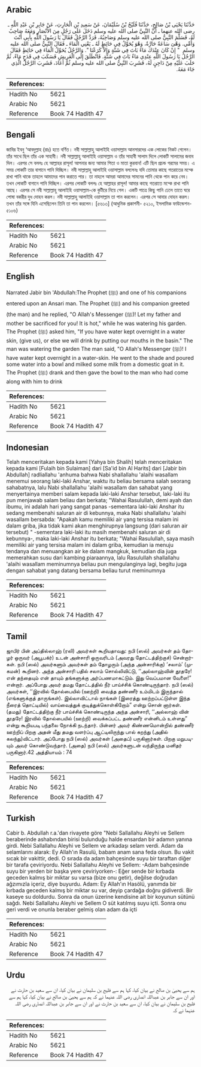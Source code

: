 ## Arabic


<div dir="rtl" lang="ar" style={{fontSize:'larger',backgroundColor:'#f8f9fa',padding:20}}>
حَدَّثَنَا يَحْيَى بْنُ صَالِحٍ، حَدَّثَنَا فُلَيْحُ بْنُ سُلَيْمَانَ، عَنْ سَعِيدِ بْنِ الْحَارِثِ، عَنْ جَابِرِ بْنِ عَبْدِ اللَّهِ ـ رضى الله عنهما ـ أَنَّ النَّبِيَّ صلى الله عليه وسلم دَخَلَ عَلَى رَجُلٍ مِنَ الأَنْصَارِ وَمَعَهُ صَاحِبٌ لَهُ، فَسَلَّمَ النَّبِيُّ صلى الله عليه وسلم وَصَاحِبُهُ، فَرَدَّ الرَّجُلُ فَقَالَ يَا رَسُولَ اللَّهِ بِأَبِي أَنْتَ وَأُمِّي‏.‏ وَهْىَ سَاعَةٌ حَارَّةٌ، وَهْوَ يُحَوِّلُ فِي حَائِطٍ لَهُ ـ يَعْنِي الْمَاءَ ـ فَقَالَ النَّبِيُّ صلى الله عليه وسلم ‏ "‏ إِنْ كَانَ عِنْدَكَ مَاءٌ بَاتَ فِي شَنَّةٍ وَإِلاَّ كَرَعْنَا ‏"‏‏.‏ وَالرَّجُلُ يُحَوِّلُ الْمَاءَ فِي حَائِطٍ فَقَالَ الرَّجُلُ يَا رَسُولَ اللَّهِ عِنْدِي مَاءٌ بَاتَ فِي شَنَّةٍ‏.‏ فَانْطَلَقَ إِلَى الْعَرِيشِ فَسَكَبَ فِي قَدَحٍ مَاءً، ثُمَّ حَلَبَ عَلَيْهِ مِنْ دَاجِنٍ لَهُ، فَشَرِبَ النَّبِيُّ صلى الله عليه وسلم ثُمَّ أَعَادَ، فَشَرِبَ الرَّجُلُ الَّذِي جَاءَ مَعَهُ‏.‏
</div>
<div style={{backgroundColor:'#f8f9fa',padding:20, marginBottom: 10}}><table> <thead> <tr> <th>References:</th> <th></th> </tr> </thead> <tbody><tr><td>Hadith No</td><td>5621</td></tr><tr><td>Arabic No</td><td>5621</td></tr><tr><td>Reference</td><td>Book 74 Hadith 47</td></tr></tbody></table></div>

## Bengali


<div dir="ltr" lang="bn" style={{fontSize:'larger',backgroundColor:'#f8f9fa',padding:20}}>
জাবির ইবনু ‘আবদুল্লাহ (রাঃ) হতে বর্ণিত। নবী সাল্লাল্লাহু আলাইহি ওয়াসাল্লাম আনসারদের এক লোকের নিকট গেলেন। তাঁর সাথে ছিল তাঁর এক সাহাবী। নবী সাল্লাল্লাহু আলাইহি ওয়াসাল্লাম ও তাঁর সাহাবী সালাম দিলে লোকটি সালামের জবাব দিল। এরপর সে বললঃ হে আল্লাহর রাসূল! আপনার জন্য আমার পিতা ও মাতা কুরবান! এটি ছিল প্রচন্ড গরমের সময়। এ সময় লোকটি তার বাগানে পানি দিচ্ছিল। নবী সাল্লাল্লাহু আলাইহি ওয়াসাল্লাম বললেনঃ যদি তোমার কাছে গতরাতের মশ্কে রাখা পানি থাকে তাহলে আমাদের পান করাতে পার। তা নাহলে আমরা আমাদের সামনের পানি থেকে পান করে নেব। তখন লোকটি বাগানে পানি দিচ্ছিল। এরপর লোকটি বললঃ হে আল্লাহর রাসূল! আমার কাছে গতরাতে মশ্কে রাখা পানি আছে। এরপর সে নবী সাল্লাল্লাহু আলাইহি ওয়াসাল্লাম-কে কুটীরে নিয়ে গেল। একটি পাত্রে কিছু পানি ঢেলে তাতে ঘরে পোষা বকরীর দুধ দোহন করল। নবী সাল্লাল্লাহু আলাইহি ওয়াসাল্লাম তা পান করলেন। এরপর সে আবার দোহন করল। তখন তাঁর সঙ্গে যিনি এসেছিলেন তিনি তা পান করলেন। [৫৬১৩] (আধুনিক প্রকাশনী- ৫২১০, ইসলামিক ফাউন্ডেশন- ৫১০৬)
</div>
<div style={{backgroundColor:'#f8f9fa',padding:20, marginBottom: 10}}><table> <thead> <tr> <th>References:</th> <th></th> </tr> </thead> <tbody><tr><td>Hadith No</td><td>5621</td></tr><tr><td>Arabic No</td><td>5621</td></tr><tr><td>Reference</td><td>Book 74 Hadith 47</td></tr></tbody></table></div>

## English


<div dir="ltr" lang="en" style={{fontSize:'larger',backgroundColor:'#f8f9fa',padding:20}}>
Narrated Jabir bin 'Abdullah:The Prophet (ﷺ) and one of his companions entered upon an Ansari man. The Prophet (ﷺ) and his companion greeted (the man) and he replied, "O Allah's Messenger (ﷺ)! Let my father and mother be sacrificed for you! It is hot," while he was watering his garden. The Prophet (ﷺ) asked him, "If you have water kept overnight in a water skin, (give us), or else we will drink by putting our mouths in the basin." The man was watering the garden The man said, "O Allah's Messenger (ﷺ)! I have water kept overnight in a water-skin. He went to the shade and poured some water into a bowl and milked some milk from a domestic goat in it. The Prophet (ﷺ) drank and then gave the bowl to the man who had come along with him to drink
</div>
<div style={{backgroundColor:'#f8f9fa',padding:20, marginBottom: 10}}><table> <thead> <tr> <th>References:</th> <th></th> </tr> </thead> <tbody><tr><td>Hadith No</td><td>5621</td></tr><tr><td>Arabic No</td><td>5621</td></tr><tr><td>Reference</td><td>Book 74 Hadith 47</td></tr></tbody></table></div>

## Indonesian


<div dir="ltr" lang="id" style={{fontSize:'larger',backgroundColor:'#f8f9fa',padding:20}}>
Telah menceritakan kepada kami [Yahya bin Shalih] telah menceritakan kepada kami [Fulaih bin Sulaiman] dari [Sa'id bin Al Harits] dari [Jabir bin Abdullah] radliallahu 'anhuma bahwa Nabi shallallahu 'alaihi wasallam menemui seorang laki-laki Anshar, waktu itu beliau bersama salah seorang sahabatnya, lalu Nabi shallallahu 'alaihi wasallam dan sahabat yang menyertainya memberi salam kepada laki-laki Anshar tersebut, laki-laki itu pun menjawab salam beliau dan berkata; "Wahai Rasulullah, demi ayah dan ibumu, ini adalah hari yang sangat panas -sementara laki-laki Anshar itu sedang membenahi saluran air di kebunnya, maka Nabi shallallahu 'alaihi wasallam bersabda: "Apakah kamu memiliki air yang tersisa malam ini dalam griba, jika tidak kami akan menghirupnya langsung (dari saluran air tersebut) " -sementara laki-laki itu masih membenahi saluran air di kebunnya-, maka laki-laki Anshar itu berkata; "Wahai Rasulullah, saya masih memiliki air yang tersisa malam ini dalam griba, kemudian ia menuju tendanya dan menuangkan air ke dalam mangkuk, kemudian dia juga memerahkan susu dari kambing piaraannya, lalu Rasulullah shallallahu 'alaihi wasallam meminumnya beliau pun mengulanginya lagi, begitu juga dengan sahabat yang datang bersama beliau turut meminumnya
</div>
<div style={{backgroundColor:'#f8f9fa',padding:20, marginBottom: 10}}><table> <thead> <tr> <th>References:</th> <th></th> </tr> </thead> <tbody><tr><td>Hadith No</td><td>5621</td></tr><tr><td>Arabic No</td><td>5621</td></tr><tr><td>Reference</td><td>Book 74 Hadith 47</td></tr></tbody></table></div>

## Tamil


<div dir="ltr" lang="ta" style={{fontSize:'larger',backgroundColor:'#f8f9fa',padding:20}}>
ஜாபிர் பின் அப்தில்லாஹ் (ரலி) அவர்கள் கூறியதாவது: நபி (ஸல்) அவர்கள் தம் தோழர் ஒருவர் (அபூபக்ர்) உடன் அன்சாரி ஒருவரிடம் (அவரது தோட்டத்திற்குச்) சென்றார்கள். நபி (ஸல்) அவர்களும் அவர்கள் தம் தோழரும் (அந்த அன்சாரிக்கு) ‘சலாம்’ (முகமன்) கூறினர். அந்த அன்சாரி பதில் சலாம் சொல்லிவிட்டு, ‘‘அல்லாஹ்வின் தூதரே! என் தந்தையும் என் தாயும் தங்களுக்கு அர்ப்பணமாகட்டும். இது வெப்பமான வேளை!” என்றார். அப்போது அவர் தமது தோட்டத்தில் நீர் பாய்ச்சிக் கொண்டிருந்தார். நபி (ஸல்) அவர்கள், ‘‘இரவில் தோல்பையில் (ஊற்றி) வைத்த தண்ணீர் உம்மிடம் இருந்தால் (எங்களுக்குத் தாருங்கள்). இல்லாவிட்டால் நாங்கள் (இரைத்து ஊற்றப்பட்டுள்ள இந்த நீரைத் தொட்டியில்) வாய்வைத்துக் குடித்துக்கொள்கிறோம்” என்று சொன் னார்கள். (தமது) தோட்டத்திற்கு நீர் பாய்ச்சிக் கொண்டிருந்த அந்த அன்சாரி, ‘‘அல்லாஹ் வின் தூதரே! இரவில் தோல்பையில் (ஊற்றி) வைக்கப்பட்ட தண்ணீர் என்னிடம் உள்ளது” என்று கூறியபடி பந்தலை நோக்கி நடந்தார். பின்னர் அவர் கிண்ணமொன்றில் தண்ணீர் ஊற்றிப் பிறகு அதன் மீது தமது வளர்ப்பு ஆட்டிலிருந்து பால் கறந்து (அதில் கலந்து)விட்டார். அப்போது நபி (ஸல்) அவர்கள் (அதைப்) பருகினார்கள். பிறகு மறுபடியும் அவர் கொண்டுவந்தார். (அதை) நபி (ஸல்) அவர்களுடன் வந்திருந்த மனிதர் பருகினார்.42 அத்தியாயம் : 74
</div>
<div style={{backgroundColor:'#f8f9fa',padding:20, marginBottom: 10}}><table> <thead> <tr> <th>References:</th> <th></th> </tr> </thead> <tbody><tr><td>Hadith No</td><td>5621</td></tr><tr><td>Arabic No</td><td>5621</td></tr><tr><td>Reference</td><td>Book 74 Hadith 47</td></tr></tbody></table></div>

## Turkish


<div dir="ltr" lang="tr" style={{fontSize:'larger',backgroundColor:'#f8f9fa',padding:20}}>
Cabir b. Abdullah r.a.'dan rivayete göre "Nebi Sallallahu Aleyhi ve Sellem beraberinde ashabından birisi bulunduğu halde ensardan bir adamın yanına girdi. Nebi Sallallahu Aleyhi ve Sellem ve arkadaşı selam verdi. Adam da selamlarını alarak: Ey Allah'ın Rasulü, babam anam sana feda olsun. Bu vakit sıcak bir vakittir, dedi. O sırada da adam bahçesinde suyu bir taraftan diğer bir tarafa çeviriyordu. Nebi Sallallahu Aleyhi ve Sellem: -Adam bahçesinde suyu bir yerden bir başka yere çeviriyorken-: Eğer sende bir kırbada geceden kalmış bir miktar su varsa (bize onu getir), değilse doğrudan ağzımızIa içeriz, diye buyurdu. Adam: Ey Allah'ın Hasölü, yanımda bir kırbada geceden kalmış bir miktar su var, deyip çardağa doğru gidiverdi. Bir kaseye su doldurdu. Sonra da onun üzerine kendisine ait bir koyunun sütünü sağdı. Nebi Sallallahu Aleyhi ve Sellem O süt katılmış suyu içti. Sonra onu geri verdi ve onunla beraber gelmiş olan adam da içti
</div>
<div style={{backgroundColor:'#f8f9fa',padding:20, marginBottom: 10}}><table> <thead> <tr> <th>References:</th> <th></th> </tr> </thead> <tbody><tr><td>Hadith No</td><td>5621</td></tr><tr><td>Arabic No</td><td>5621</td></tr><tr><td>Reference</td><td>Book 74 Hadith 47</td></tr></tbody></table></div>

## Urdu


<div dir="rtl" lang="ur" style={{fontSize:'larger',backgroundColor:'#f8f9fa',padding:20}}>
ہم سے یحییٰ بن صالح نے بیان کیا، کہا ہم سے فلیح بن سلیمان نے بیان کیا، ان سے سعید بن حارث نے اور ان سے جابر بن عبداللہ انصاری رضی اللہ عنہما نے کہ ہم سے یحییٰ بن صالح نے بیان کیا، کہا ہم سے فلیح بن سلیمان نے بیان کیا، ان سے سعید بن حارث نے اور ان سے جابر بن عبداللہ انصاری رضی اللہ عنہما نے کہ
</div>
<div style={{backgroundColor:'#f8f9fa',padding:20, marginBottom: 10}}><table> <thead> <tr> <th>References:</th> <th></th> </tr> </thead> <tbody><tr><td>Hadith No</td><td>5621</td></tr><tr><td>Arabic No</td><td>5621</td></tr><tr><td>Reference</td><td>Book 74 Hadith 47</td></tr></tbody></table></div>